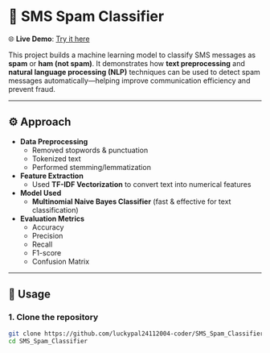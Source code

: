 # 📩 SMS Spam Classifier  

🌐 **Live Demo**: [Try it here](https://sms-spam-classifier-58no.onrender.com)  

This project builds a machine learning model to classify SMS messages as **spam** or **ham (not spam)**. It demonstrates how **text preprocessing** and **natural language processing (NLP)** techniques can be used to detect spam messages automatically—helping improve communication efficiency and prevent fraud.  

---

## ⚙️ Approach  
- **Data Preprocessing**  
  - Removed stopwords & punctuation  
  - Tokenized text  
  - Performed stemming/lemmatization  
- **Feature Extraction**  
  - Used **TF-IDF Vectorization** to convert text into numerical features  
- **Model Used**  
  - **Multinomial Naive Bayes Classifier** (fast & effective for text classification)  
- **Evaluation Metrics**  
  - Accuracy  
  - Precision  
  - Recall  
  - F1-score  
  - Confusion Matrix  

---

## 🚀 Usage  

### 1. Clone the repository  
```bash
git clone https://github.com/luckypal24112004-coder/SMS_Spam_Classifier.git
cd SMS_Spam_Classifier
